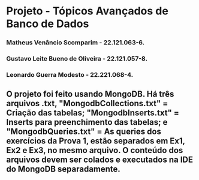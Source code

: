 # Projeto - Tópicos Avançados de Banco de Dados

### Matheus Venâncio Scomparim - 22.121.063-6.
### Gustavo Leite Bueno de Oliveira - 22.121.057-8.
### Leonardo Guerra Modesto - 22.221.068-4.

## O projeto foi feito usando MongoDB. Há três arquivos .txt, "MongodbCollections.txt" = Criação das tabelas; "MongodbInserts.txt" = Inserts para preenchimento das tabelas; e "MongodbQueries.txt" = As queries dos exercícios da Prova 1, estão separados em Ex1, Ex2 e Ex3, no mesmo arquivo. O conteúdo dos arquivos devem ser colados e executados na IDE do MongoDB separadamente.
